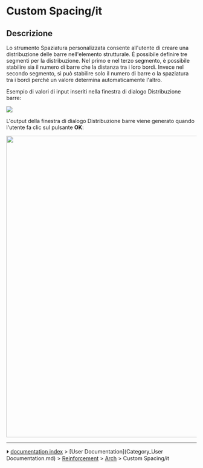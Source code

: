 # Custom Spacing/it
## Descrizione

Lo strumento Spaziatura personalizzata consente all\'utente di creare una distribuzione delle barre nell\'elemento strutturale. È possibile definire tre segmenti per la distribuzione. Nel primo e nel terzo segmento, è possibile stabilire sia il numero di barre che la distanza tra i loro bordi. Invece nel secondo segmento, si può stabilire solo il numero di barre o la spaziatura tra i bordi perché un valore determina automaticamente l\'altro.

Esempio di valori di input inseriti nella finestra di dialogo Distribuzione barre:

![](images/RebarDistributionDialog.png )

L\'output della finestra di dialogo Distribuzione barre viene generato quando l\'utente fa clic sul pulsante **OK**:

<img alt="" src=images/RebarDistribution.png  style="width:800px;">



---
⏵ [documentation index](../README.md) > [User Documentation](Category_User Documentation.md) > [Reinforcement](Category_Reinforcement.md) > [Arch](Category_Arch.md) > Custom Spacing/it
